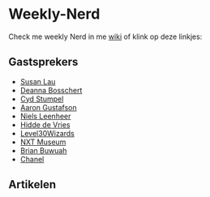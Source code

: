 # Weekly-Nerd
Check me weekly Nerd in me [wiki](https://github.com/Hilal-Tapan/Weekly-Nerd/wiki) of klink op deze linkjes:

## Gastsprekers
* [Susan Lau](https://github.com/Hilal-Tapan/Weekly-Nerd/wiki/Susan-Lau)
* [Deanna Bosschert](https://github.com/Hilal-Tapan/Weekly-Nerd/wiki/Deanna-Bosschert)
* [Cyd Stumpel](https://github.com/Hilal-Tapan/Weekly-Nerd/wiki/Cyd-Stumpel)
* [Aaron Gustafson](https://github.com/Hilal-Tapan/Weekly-Nerd/wiki/Aaron-Gustafson)
* [Niels Leenheer](https://github.com/Hilal-Tapan/Weekly-Nerd/wiki/Niels-Leenheer)
* [Hidde de Vries](https://github.com/Hilal-Tapan/Weekly-Nerd/wiki/Hidde-de-Vries)
* [Level30Wizards](https://github.com/Hilal-Tapan/Weekly-Nerd/wiki/Level30wizards)
* [NXT Museum]()
* [Brian Buwuah](https://github.com/Hilal-Tapan/Weekly-Nerd/wiki/Brian-buwuah)
* [Chanel](https://github.com/Hilal-Tapan/Weekly-Nerd/wiki/chanel)

## Artikelen
